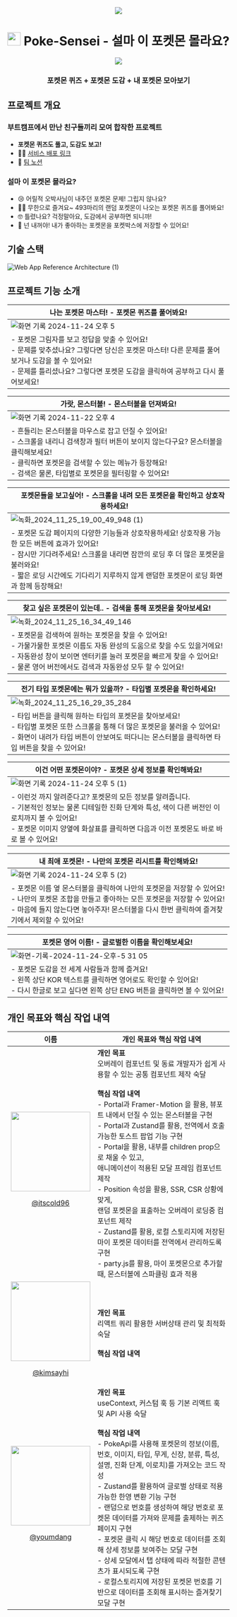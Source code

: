<p align="center">
  <a href="https://github.com/Covengers-Pokedex/poke-sensei"><img src="https://hits.seeyoufarm.com/api/count/incr/badge.svg?url=https://github.com/Covengers-Pokedex/poke-sensei&count_bg=%2379C83D&title_bg=%23555555&icon=&icon_color=%23E7E7E7&title=Hits&edge_flat=false"/></a>
</p>

<p align="center">
  <h1 align='center'>
   <img src='https://github.com/user-attachments/assets/2d2abfc1-8ecf-470c-ab70-af45813132f3' height=30 width=30/>
    Poke-Sensei - 설마 이 포켓몬 몰라요?
  </h1>
  <p align="center">
    <img src='https://github.com/user-attachments/assets/553fb7e3-5bd6-4a74-9a4b-a6148b1f11b8'/>
  </p>
  <h3 align='center'>
   포켓몬 퀴즈 + 포켓몬 도감 + 내 포켓몬 모아보기
  </h3>
</p>

## 프로젝트 개요
### 부트캠프에서 만난 친구들끼리 모여 합작한 프로젝트
- **포켓몬 퀴즈도 풀고, 도감도 보고!**
- 👩‍💻 [ 서비스 배포 링크 ](https://poke-sensei.vercel.app/)
- 🤝 [ 팀 노션 ](https://hickory-wednesday-39b.notion.site/10c03952ffa9808282eadb4b7df63873)

### 설마 이 포켓몬 몰라요?
- 😢 어릴적 오박사님이 내주던 포켓몬 문제! 그립지 않나요?
- 😵‍💫 무한으로 즐겨요~ 493마리의 랜덤 포켓몬이 나오는 포켓몬 퀴즈를 풀어봐요!
- 🤓 틀렸나요? 걱정말아요, 도감에서 공부하면 되니까!
- 🫵 넌 내꺼야! 내가 좋아하는 포켓몬을 포켓박스에 저장할 수 있어요!

## 기술 스택
![Web App Reference Architecture (1)](https://github.com/user-attachments/assets/b69d041b-e912-467f-b138-629745d96bec)


## 프로젝트 기능 소개
<!-- 포켓몬 퀴즈 페이지 소개 -->
| <img src='https://github.com/user-attachments/assets/2d2abfc1-8ecf-470c-ab70-af45813132f3' height=15 width=15/> 나는 포켓몬 마스터! - 포켓몬 퀴즈를 풀어봐요! <img src='https://github.com/user-attachments/assets/2d2abfc1-8ecf-470c-ab70-af45813132f3' height=15 width=15/> |
| - |
|  ![화면 기록 2024-11-24 오후 5](https://github.com/user-attachments/assets/48a0164c-7246-4afa-9f24-c8ac9f506213) |
| - 포켓몬 그림자를 보고 정답을 맞출 수 있어요! <br> - 문제를 맞추셨나요? 그렇다면 당신은 포켓몬 마스터! 다른 문제를 풀어보거나 도감을 볼 수 있어요! <br> - 문제를 틀리셨나요? 그렇다면 포켓몬 도감을 클릭하여 공부하고 다시 풀어보세요! |
<!-- 플로팅 몬스터볼 기능소개 -->
| <img src='https://github.com/user-attachments/assets/2d2abfc1-8ecf-470c-ab70-af45813132f3' height=15 width=15/> 가랏, 몬스터볼! - 몬스터볼을 던져봐요! <img src='https://github.com/user-attachments/assets/2d2abfc1-8ecf-470c-ab70-af45813132f3' height=15 width=15/> |
| - |
|  ![화면 기록 2024-11-22 오후 4](https://github.com/user-attachments/assets/ac390620-2574-4974-9a9c-cc1e60043469) |
| - 흔들리는 몬스터볼을 마우스로 잡고 던질 수 있어요! <br> - 스크롤을 내리니 검색창과 필터 버튼이 보이지 않는다구요? 몬스터볼을 클릭해보세요! <br> - 클릭하면 포켓몬을 검색할 수 있는 메뉴가 등장해요! <br> - 검색은 물론, 타입별로 포켓몬을 필터링할 수 있어요! |
<!-- 무한 스크롤 및 로딩 소개 -->
| <img src='https://github.com/user-attachments/assets/2d2abfc1-8ecf-470c-ab70-af45813132f3' height=15 width=15/> 포켓몬들을 보고싶어! - 스크롤을 내려 모든 포켓몬을 확인하고 상호작용하세요! <img src='https://github.com/user-attachments/assets/2d2abfc1-8ecf-470c-ab70-af45813132f3' height=15 width=15/> |
| - |
| ![녹화_2024_11_25_19_00_49_948 (1)](https://github.com/user-attachments/assets/ab0156f6-13b9-4295-b942-c550a2dec613)  |
| - 포켓몬 도감 페이지의 다양한 기능들과 상호작용하세요! 상호작용 가능한 모든 버튼에 효과가 있어요! <br> - 잠시만 기다려주세요! 스크롤을 내리면 잠깐의 로딩 후 더 많은 포켓몬을 불러와요! <br> - 짧은 로딩 시간에도 기다리기 지루하지 않게 랜덤한 포켓몬이 로딩 화면과 함께 등장해요!|
<!-- 이름 검색 기능소개 -->
| <img src='https://github.com/user-attachments/assets/2d2abfc1-8ecf-470c-ab70-af45813132f3' height=15 width=15/> 찾고 싶은 포켓몬이 있는데.. - 검색을 통해 포켓몬을 찾아보세요! <img src='https://github.com/user-attachments/assets/2d2abfc1-8ecf-470c-ab70-af45813132f3' height=15 width=15/> |
| - |
| ![녹화_2024_11_25_16_34_49_146](https://github.com/user-attachments/assets/0f48a8fd-5a2b-44d5-b148-e6012d2f739d) |
| - 포켓몬을 검색하여 원하는 포켓몬을 찾을 수 있어요! <br> - 가물가물한 포켓몬 이름도 자동 완성의 도움으로 찾을 수도 있을거에요! <br> - 자동완성 창이 보이면 엔터키를 눌러 포켓몬을 빠르게 찾을 수 있어요! <br> - 물론 영어 버전에서도 검색과 자동완성 모두 할 수 있어요! |
<!-- 타입 검색 기능 소개 -->
| <img src='https://github.com/user-attachments/assets/2d2abfc1-8ecf-470c-ab70-af45813132f3' height=15 width=15/> 전기 타입 포켓몬에는 뭐가 있을까? - 타입별 포켓몬을 확인하세요! <img src='https://github.com/user-attachments/assets/2d2abfc1-8ecf-470c-ab70-af45813132f3' height=15 width=15/> |
| - |
| ![녹화_2024_11_25_16_29_35_284](https://github.com/user-attachments/assets/57fe8541-f3b6-4658-8d23-283365191923)  |
| - 타입 버튼을 클릭해 원하는 타입의 포켓몬을 찾아보세요! <br> - 타입별 포켓몬 또한 스크롤을 통해 더 많은 포켓몬을 불러올 수 있어요! <br> - 화면이 내려가 타입 버튼이 안보여도 떠다니는 몬스터볼을 클릭하면 타입 버튼을 찾을 수 있어요! |
<!-- 포케몬 상세모달 소개 -->
| <img src='https://github.com/user-attachments/assets/2d2abfc1-8ecf-470c-ab70-af45813132f3' height=15 width=15/> 이건 어떤 포켓몬이야? - 포켓몬 상세 정보를 확인해봐요! <img src='https://github.com/user-attachments/assets/2d2abfc1-8ecf-470c-ab70-af45813132f3' height=15 width=15/> |
| - |
|  ![화면 기록 2024-11-24 오후 5 (1)](https://github.com/user-attachments/assets/5e255851-3bd2-439f-ba1e-e99fb8b99e0f) |
| - 이런것 까지 알려준다고? 포켓몬의 모든 정보를 알려줍니다. <br> - 기본적인 정보는 물론 디테일한 진화 단계와 특성, 색이 다른 버전인 이로치까지 볼 수 있어요! <br> - 포켓몬 이미지 양옆에 화살표를 클릭하면 다음과 이전 포켓몬도 바로 바로 볼 수 있어요! |
 <!-- 즐겨찾는 포켓몬 기능 소개 -->
| <img src='https://github.com/user-attachments/assets/2d2abfc1-8ecf-470c-ab70-af45813132f3' height=15 width=15/> 내 최애 포켓몬! - 나만의 포켓몬 리시트를 확인해봐요! <img src='https://github.com/user-attachments/assets/2d2abfc1-8ecf-470c-ab70-af45813132f3' height=15 width=15/> |
| - |
|  ![화면 기록 2024-11-24 오후 5 (2)](https://github.com/user-attachments/assets/fc2d6061-b8da-4f0d-bff4-45cb53f2d201) |
| - 포켓몬 이름 옆 몬스터볼을 클릭하여 나만의 포켓몬을 저장할 수 있어요! <br> - 나만의 포켓몬 조합을 만들고 좋아하는 모든 포켓몬을 저장할 수 있어요! <br> - 마음에 들지 않는다면 놓아주자! 몬스터볼을 다시 한번 클릭하여 즐겨찾기에서 제외할 수 있어요! |
<!-- 힌/영 변환 기능 소개 -->
| <img src='https://github.com/user-attachments/assets/2d2abfc1-8ecf-470c-ab70-af45813132f3' height=15 width=15/> 포켓몬 영어 이름! - 글로벌한 이름을 확인해보세요! <img src='https://github.com/user-attachments/assets/2d2abfc1-8ecf-470c-ab70-af45813132f3' height=15 width=15/> |
| - |
|  ![화면-기록-2024-11-24-오후-5 31 05](https://github.com/user-attachments/assets/eb1fcc81-a3c5-4594-bb37-1736360835e8) |
| - 포켓몬 도감을 전 세계 사람들과 함께 즐겨요! <br> - 왼쪽 상단 KOR 텍스트를 클릭하면 영어로도 확인할 수 있어요! <br> - 다시 한글로 보고 싶다면 왼쪽 상단 ENG 버튼을 클릭하면 볼 수 있어요! |


## 개인 목표와 핵심 작업 내역
|이름|개인 목표와 핵심 작업 내역|
| - | - |
|<img src="https://github.com/user-attachments/assets/367cf10f-1cb6-439e-b292-1b326b96ad2b" width="180"/> <p align='center'>[@itscold96](https://github.com/itscold96)</p>| **개인 목표** <br> 오버레이 컴포넌트 및 동료 개발자가 쉽게 사용할 수 있는 공통 컴포넌트 제작 숙달<br> <br> **핵심 작업 내역** <br> - Portal과 Framer-Motion 을 활용, 뷰포트 내에서 던질 수 있는 몬스터볼을 구현 <br> - Portal과 Zustand를 활용, 전역에서 호출 가능한 토스트 팝업 기능 구현 <br> - Portal을 활용, 내부를 children prop으로 채울 수 있고, <br> 애니메이션이 적용된 모달 프레임 컴포넌트 제작  <br> - Position 속성을 활용, SSR, CSR 상황에 맞게, <br> 랜덤 포켓몬을 표출하는 오버레이 로딩중 컴포넌트 제작 <br> - Zustand를 활용, 로컬 스토리지에 저장된 마이 포켓몬 데이터를 전역에서 관리하도록 구현 <br> - party.js를 활용, 마이 포켓몬으로 추가할 때, 몬스터볼에 스파클링 효과 적용
|<img src="https://github.com/user-attachments/assets/7f0352f0-9ad0-430b-9c7e-1348df9ec3ff" width="180"/> <p align='center'>[@kimsayhi](https://github.com/kimsayhi)</p>|**개인 목표** <br> 리액트 쿼리 활용한 서버상태 관리 및 최적화 숙달 <br> <br> **핵심 작업 내역** <br>|
|<img src="https://github.com/user-attachments/assets/099b982a-3016-4603-aa34-ebdf97df4c8b" width="180"/> <p align='center'>[@youmdang](https://github.com/youmdang)</p>|**개인 목표** <br> useContext, 커스텀 훅 등 기본 리액트 훅 및 API 사용 숙달 <br> <br> **핵심 작업 내역** <br> - PokeApi를 사용해 포켓몬의 정보(이름, 번호, 이미지, 타입, 무게, 신장, 분류, 특성,<br> 설명, 진화 단계, 이로치)를 가져오는 코드 작성 <br> - Zustand를 활용하여 글로벌 상태로 적용 가능한 한영 변환 기능 구현 <br> - 랜덤으로 번호를 생성하여 해당 번호로 포켓몬 데이터를 가져와 문제를 출제하는 퀴즈 페이지 구현 <br> - 포켓몬 클릭 시 해당 번호로 데이터를 조회해 상세 정보를 보여주는 모달 구현 <br> - 상세 모달에서 탭 상태에 따라 적절한 콘텐츠가 표시되도록 구현 <br> - 로컬스토리지에 저장된 포켓몬 번호를 기반으로 데이터를 조회해 표시하는 즐겨찾기 모달 구현 |
<br/>



